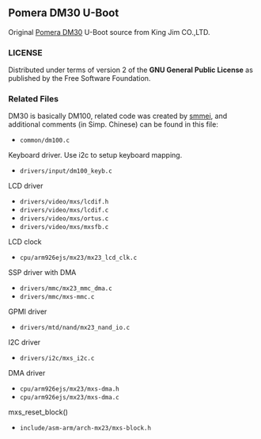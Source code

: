 ## Pomera DM30 U-Boot  

Original [Pomera DM30][1] U-Boot source from King Jim CO.,LTD. 

### LICENSE

Distributed under terms of version 2 of the **GNU General Public License** as published by the Free Software Foundation.  

### Related Files

DM30 is basically DM100, related code was created by [smmei][2], and additional comments (in Simp. Chinese) can be found in this file:

* `common/dm100.c`

Keyboard driver. Use i2c to setup keyboard mapping.

* `drivers/input/dm100_keyb.c`

LCD driver

* `drivers/video/mxs/lcdif.h` 
* `drivers/video/mxs/lcdif.c` 
* `drivers/video/mxs/ortus.c`
* `drivers/video/mxs/mxsfb.c`

LCD clock

* `cpu/arm926ejs/mx23/mx23_lcd_clk.c`

SSP driver with DMA

* `drivers/mmc/mx23_mmc_dma.c`
* `drivers/mmc/mxs-mmc.c`

GPMI driver

* `drivers/mtd/nand/mx23_nand_io.c`

I2C driver

* `drivers/i2c/mxs_i2c.c`

DMA driver

* `cpu/arm926ejs/mx23/mxs-dma.h`
* `cpu/arm926ejs/mx23/mxs-dma.c`

mxs_reset_block()

* `include/asm-arm/arch-mx23/mxs-block.h`

[1]: https://www.kingjim.co.jp/pomera/dm30/
[2]: https://www.cnblogs.com/sammei/
